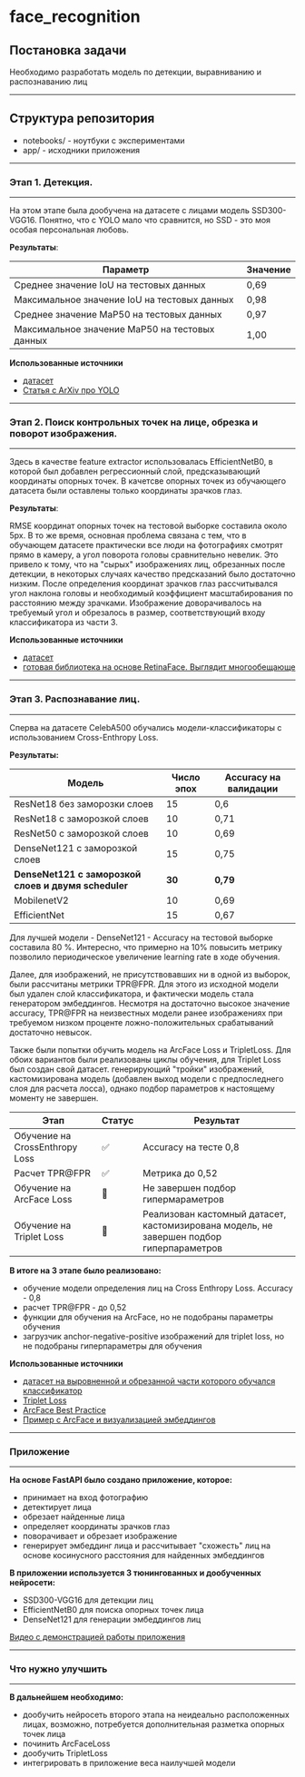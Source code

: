# face_recognition

## Постановка задачи

Необходимо разработать модель по детекции, выравниванию и распознаванию лиц
____________

## Структура репозитория

- notebooks/ - ноутбуки с экспериментами
- app/ - исходники приложения

-----
### Этап 1. Детекция.
-------

На этом этапе была дообучена на датасете с лицами модель SSD300-VGG16. Понятно, что с YOLO мало что сравнится, но SSD - это моя особая персональная любовь. 

**Результаты**:

|Параметр|Значение|
|--|--|
|Среднее значение IoU на тестовых данных|0,69|
|Максимальное значение IoU на тестовых данных|0,98|
|Среднее значение MaP50 на тестовых данных|0,97|
|Максимальное значение MaP50 на тестовых данных|1,00|

**Использованные источники**

- [датасет](https://www.kaggle.com/datasets/sbaghbidi/human-faces-object-detection)
- [Статья с ArXiv про YOLO](https://arxiv.org/pdf/2105.12931.pdf)
-----
### Этап 2. Поиск контрольных точек на лице, обрезка и поворот изображения.
-------

Здесь в качестве feature extractor использовалась EfficientNetB0, в которой был добавлен регрессионный слой, предсказывающий координаты опорных точек. В качетсве опорных точек из обучающего датасета были оставлены только координаты зрачков глаз.  

**Результаты**:

RMSE координат опорных точек на тестовой выборке составила около 5px.
В то же время, основная проблема связана с тем, что в обучающем датасете практически все люди на фотографиях смотрят прямо в камеру, а угол поворота головы сравнительно невелик. Это привело к тому, что на "сырых" изображениях лиц, обрезанных после детекции, в некоторых случаях качество предсказаний было достаточно низким. После определения координат зрачков глаз рассчитывался угол наклона головы и необходимый коэффициент масштабирования по расстоянию между зрачками. Изображение доворачивалось на требуемый угол и обрезалось в размер, соответствующий входу классификатора из части 3.

**Использованные источники**

- [датасет](https://www.kaggle.com/datasets/nagasai524/facial-keypoint-detection)
- [готовая библиотека на основе RetinaFace. Выглядит многообещающе](https://github.com/mantasu/face-crop-plus/tree/main)
------

### Этап 3. Распознавание лиц.
------

Сперва на датасете CelebA500 обучались модели-классификаторы с использованием Cross-Enthropy Loss. 

**Результаты:**

|**Модель**|**Число эпох**|**Accuracy на валидации**|
|--|--|--|
|ResNet18 без заморозки слоев|15|0,6|
|ResNet18 с заморозкой слоев|10|0,71|
|ResNet50 с заморозкой слоев|10|0,69|
|DenseNet121 с заморозкой слоев|15|0,75|
|**DenseNet121 с заморозкой слоев и двумя scheduler**|**30**|**0,79**|
|MobilenetV2|10|0,69|
|EfficientNet|15|0,67|

Для лучшей модели - DenseNet121 - Accuracy на тестовой выборке составила 80 %. Интересно, что примерно на 10% повысить метрику позволило периодическое увеличение learning rate в ходе обучения.

Далее, для изображений, не присутствовавших ни в одной из выборок, были рассчитаны метрики TPR@FPR. Для этого из исходной модели был удален слой классификатора, и фактически модель стала генератором эмбеддингов. Несмотря на достаточно высокое значение accuracy, TPR@FPR на неизвестных модели ранее изображениях при требуемом низком проценте ложно-положительных срабатываний достаточно невысок. 

Также были попытки обучить модель на ArcFace Loss и TripletLoss. Для обоих вариантов были реализованы циклы обучения, для Triplet Loss был создан свой датасет. генерирующий "тройки" изображений, кастомизирована модель (добавлен выход модели с предпоследнего слоя для расчета лосса), однако подбор параметров к настоящему моменту не завершен. 


|Этап |Статус |Результат|
|--|--|--|
|Обучение на CrossEnthropy Loss| ✅ | Accuracy на тесте 0,8| 
|Расчет TPR@FPR| ✅ | Метрика до 0,52|
|Обучение на ArcFace Loss|🔄| Не завершен подбор гипермараметров|
|Обучение на Triplet Loss|🔄| Реализован кастомный датасет, кастомизирована модель, не завершен подбор гиперпараметров|



**В итоге на 3 этапе было реализовано:**

- обучение модели определения лиц на Cross Enthropy Loss. Accuracy - 0,8
- расчет TPR@FPR - до 0,52
- функции для обучения на ArcFace, но не подобраны параметры обучения
- загрузчик anchor-negative-positive изображений для triplet loss, но не подобраны гиперпараметры для обучения

**Использованные источники**

- [датасет на выровненной и обрезанной части которого обучался классификатор](https://mmlab.ie.cuhk.edu.hk/projects/CelebA.html)
- [Triplet Loss](https://www.kaggle.com/code/hirotaka0122/triplet-loss-with-pytorch)
- [ArcFace Best Practice](https://github.com/deepinsight/insightface/tree/master)
- [Пример с ArcFace и визуализацией эмбеддингов](https://www.kaggle.com/code/nanguyen/arcface-loss)
  
-------
### Приложение
-------

**На основе FastAPI было создано приложение, которое:**

- принимает на вход фотографию
- детектирует лица
- обрезает найденные лица
- определяет координаты зрачков глаз
- поворачивает и обрезает изображение
- генерирует эмбеддинг лица и рассчитывает "схожесть" лиц на основе косинусного расстояния для найденных эмбеддингов

**В приложении используется 3 тюнингованных и дообученных нейросети:**

- SSD300-VGG16 для детекции лиц
- EfficientNetB0 для поиска опорных точек лица
- DenseNet121 для генерации эмбеддингов лиц

[Видео с демонстрацией работы приложения](https://drive.google.com/file/d/13PsKxWEe_iHTDoX6LVeKNPN2uyytmX5Z/view?usp=drive_link)

-----
### Что нужно улучшить
----
**В дальнейшем необходимо:**

- дообучить нейросеть второго этапа на неидеально расположенных лицах, возможно, потребуется дополнительная разметка опорных точек лица
- починить ArcFaceLoss
- дообучить TripletLoss
- интегрировать в приложение веса наилучшей модели
